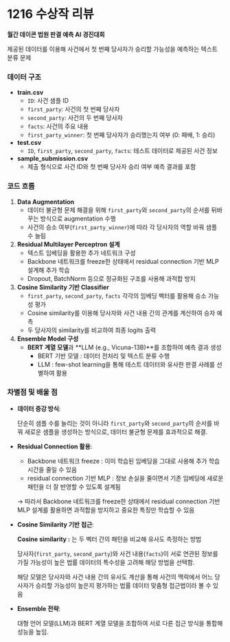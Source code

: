 # 1216 수상작 리뷰

**월간 데이콘 법원 판결 예측 AI 경진대회**

제공된 데이터를 이용해 사건에서 첫 번째 당사자가 승리할 가능성을 예측하는 텍스트 분류 문제

### 데이터 구조

- **train.csv**
    - `ID`: 사건 샘플 ID
    - `first_party`: 사건의 첫 번째 당사자
    - `second_party`: 사건의 두 번째 당사자
    - `facts`: 사건의 주요 내용
    - `first_party_winner`: 첫 번째 당사자가 승리했는지 여부 (0: 패배, 1: 승리)
- **test.csv**
    - `ID`, `first_party`, `second_party`, `facts`: 테스트 데이터로 제공된 사건 정보
- **sample_submission.csv**
    - 제출 형식으로 사건 ID와 첫 번째 당사자 승리 여부 예측 결과를 포함

### 코드 흐름

1. **Data Augmentation**
    - 데이터 불균형 문제 해결을 위해 `first_party`와 `second_party`의 순서를 뒤바꾸는 방식으로 augmentation 수행
    - 사건의 승소 여부(`first_party_winner`)에 따라 각 당사자의 역할 바꿔 샘플 수 늘림
2. **Residual Multilayer Perceptron 설계**
    - 텍스트 임베딩을 활용한 추가 네트워크 구성
    - Backbone 네트워크를 freeze한 상태에서 residual connection 기반 MLP 설계해 추가 학습
    - Dropout, BatchNorm 등으로 정규화된 구조를 사용해 과적합 방지
3. **Cosine Similarity 기반 Classifier**
    - `first_party`, `second_party`, `facts` 각각의 임베딩 벡터를 활용해 승소 가능성 평가
    - Cosine similarity를 이용해 당사자와 사건 내용 간의 관계를 계산하여 승자 예측
    - 두 당사자의 similarity를 비교하여 최종 logits 출력
4. **Ensemble Model 구성**
    - **BERT 계열 모델**과 **LLM (e.g., Vicuna-13B)**를 조합하여 예측 결과 생성
        - BERT 기반 모델 : 데이터 전처리 및 텍스트 분류 수행
        - LLM : few-shot learning을 통해 테스트 데이터와 유사한 판결 사례를 선별하여 활용

### 차별점 및 배울 점

- **데이터 증강 방식**:
    
    단순히 샘플 수를 늘리는 것이 아니라 `first_party`와 `second_party`의 순서를 바꿔 새로운 샘플을 생성하는 방식으로, 데이터 불균형 문제를 효과적으로 해결.
    
- **Residual Connection 활용**:
    - Backbone 네트워크 freeze : 이미 학습된 임베딩을 그대로 사용해 추가 학습 시간을 줄일 수 있음
    - residual connection 기반 MLP : 정보 손실을 줄이면서 기존 임베딩에 새로운 패턴을 더 잘 반영할 수 있도록 설계됨
    
    → 따라서 Backbone 네트워크를 freeze한 상태에서 residual connection 기반 MLP 설계를 활용하면 과적합을 방지하고 중요한 특징만 학습할 수 있음
    
- **Cosine Similarity 기반 접근**:
    
    **Cosine similarity :** 는 두 벡터 간의 패턴을 비교해 유사도 측정하는 방법
    
    당사자(`first_party`, `second_party`)와 사건 내용(`facts`)이 서로 연관된 정보를 가질 가능성이 높은 법률 데이터의 특수성을 고려해 해당 방법을 선택함.
    
    해당 모델은 당사자와 사건 내용 간의 유사도 계산을 통해 사건의 맥락에서 어느 당사자가 승리할 가능성이 높은지 평가하는 법률 데이터 맞춤형 접근법이라 볼 수 있음
    
- **Ensemble 전략**:
    
    대형 언어 모델(LLM)과 BERT 계열 모델을 조합하여 서로 다른 접근 방식을 통합해 성능을 높임.